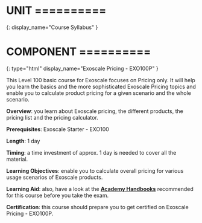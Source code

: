 # UNIT ==========
{:
  display_name="Course Syllabus"
}

# COMPONENT ==========
{:
  type="html"
  display_name="Exoscale Pricing - EXO100P"
}

This Level 100 basic course for Exoscale focuses on Pricing only. It will help you learn the basics and the more sophisticated Exoscale Pricing topics and enable you to calculate product pricing for a given scenario and the whole scenario.

**Overview**:
you learn about Exoscale pricing, the different products, the pricing list and the pricing calculator.

**Prerequisites**:
Exoscale Starter - EXO100

**Length**:
1 day

**Timing**:
a time investment of approx. 1 day is needed to cover all the material.

**Learning Objectives**:
enable you to calculate overall pricing for various usage scenarios of Exoscale products.

**Learning Aid**:
also, have a look at the <a href="https://community.exoscale.com/documentation/handbooks/academy-handbooks/" target="_blank">**Academy Handbooks**</a>  recommended for this course before you take the exam.

**Certification**:
this course should prepare you to get certified on Exoscale Pricing - EXO100P.
